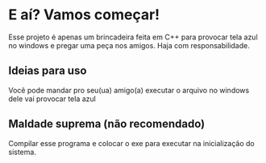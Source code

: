 # E aí? Vamos começar!
Esse projeto é apenas um brincadeira feita em C++ para provocar tela azul no windows e pregar uma peça nos amigos.
Haja com responsabilidade.
## Ideias para uso
Você pode mandar pro seu(ua) amigo(a) executar o arquivo no windows dele vai provocar tela azul
## Maldade suprema (não recomendado)
Compilar esse programa e colocar o exe para executar na inicialização do sistema.